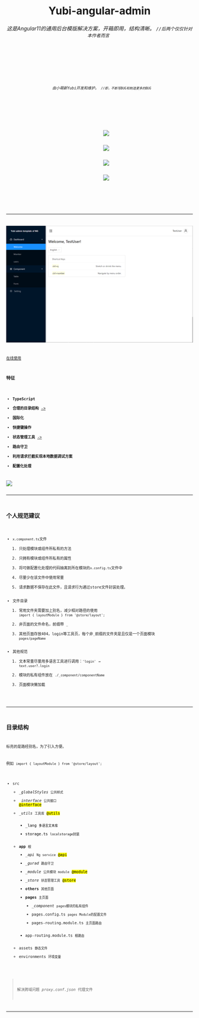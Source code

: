 

  <h1 align="center"> Yubi-angular-admin </h1>
  <h6  align="center"> 这是Angular11的通用后台模版解决方案，开箱即用，结构清晰。
    <code align="center">//后两个仅仅针对本作者而言<code> 
  </h6>

  <h6 align="center">
  由小萌新Yubi开发和维护。 <code>//即，不断写BUG和制造更多的BUG</code>
  </h6>


  <div align="center">
    <span>
      <img src="https://img.shields.io/badge/@angular/cli-11.0.2-green.svg">
    </span>
    <span>
      <img src="https://img.shields.io/badge/typescript-4.0.2-green.svg">
    </span>
    <span>
      <img src="https://img.shields.io/badge/tslint-6.1.0-green.svg">
    </span>
    <span>
      <img src="https://img.shields.io/badge/ng zorro antd-10.2.1-green.svg">
    </span>
  </div>

<div align="left">

---

![image](./docs/main.png)

[在线使用](https://yubi233.gitee.io/yubi-angular-admin)

### 特征
- **TypeScript**
- **合理的目录结构** [->](#目录结构)
- **国际化**
- **快捷键操作**
- **状态管理工具** [->](https://gitee.com/Yubi233/md_note/blob/master/Js&Ts/%E7%AE%80%E6%98%93%E7%8A%B6%E6%80%81%E7%AE%A1%E7%90%86%E5%B7%A5%E5%85%B7/index.md)
- **路由守卫**
- **利用请求拦截实现本地数据调试方案**
- **配置化处理**     

<img src="https://img.shields.io/badge/目前进度-文档编写ing-orange.svg"/>


---
## 个人规范建议

- `x.component.ts`文件
  1. 只处理模块或组件所私有的方法
  2. 只拥有模块或组件所私有的属性
  3. 将可做配置化处理的代码抽离到所在模块的`x.config.ts`文件中
  4. 尽量少在该文件中使用常量
  5. 请求数据不保存在此文件，且请求行为通过store文件封装处理。
- 文件目录 
  1. 常用文件夹需要加上别名，减少相对路径的使用 `import { layoutModule } from '@store/layout';`
  2. 非页面的文件命名，前缀带 `_`
  3. 其他页面存放404，login等工具页，每个非`_`前缀的文件夹是且仅是一个页面模块 `pages/pageName`
- 其他规范
  1. 文本常量尽量用多语言工具进行调用：`'login'` → `text.user?.login`
  2. 模块的私有组件放在 `./_component/componentName`
  3. 页面模块懒加载

---

## 目录结构
标亮的是路经别名，为了引入方便。

例如 `import { layoutModule } from '@store/layout';`

- src
  - *_globalStyles* `公共样式`
  - *_interface* `公共接口` <mark>@interface</mark>
  - *_utils* `工具库`   <mark>@utils
    - _lang `多语言文本库` 
    - storage.ts `localstorage封装`
  - **app** `根`
    - *_api* `Ng service` <mark>@api
    - *_gurad* `路由守卫` 
    - *_module* `公共模块 module` <mark>@module
    - *_store* `状态管理工具` <mark>@store
    - **others** `其他页面`
    - **pages** `主页面`
      - *_component* `pages模块的私有组件`
      - pages.config.ts `pages Module的配置文件`
      - pages-routing.module.ts `主页面路由`
    - app-routing.module.ts `根路由`
  - assets `静态文件`
  - environments `环境变量`

> 解决跨域问题 *proxy.conf.json* 代理文件

---

